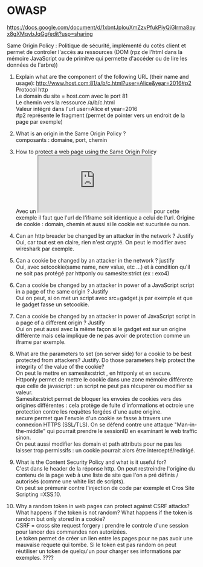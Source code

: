 # OWASP

https://docs.google.com/document/d/1xbntJplouXmZzvPfukPiyQiGIrma8pyx8gXMqvbJqGg/edit?usp=sharing

Same Origin Policy : Politique de sécurité, implémenté du cotès client et permet de controler l'accès au ressources (DOM (rpz de l'html dans la mémoire JavaScript ou de primitve qui permette d'accéder ou de lire les données de l'arbre))
  
  
1. Explain what are the component of the following URL (their name and usage): http://www.host.com:81/a/b/c.html?user=Alice&year=2016#p2  
Protocol http  
Le domain du site = host.com avec le port 81  
Le chemin vers la ressource /a/b/c.html  
Valeur intégré dans l'url user=Alice et year=2016  
#p2 représente le fragment (permet de pointer vers un endroit de la page par exemple)  
  
2. What is an origin in the Same Origin Policy ?  
composants : domaine, port, chemin
  
3. How to protect a web page using the Same Origin Policy  
Avec un <iframe src="http://a.com/a.html"> </iframe> pour cette exemple il faut que l'url de l'iframe soit identique a celui de l'url. 
Origine de cookie : domain, chemin et aussi si le cookie est sucurisée ou non.
  
4. Can an http breader be changed by an attacker in the network ? Justify  
Oui, car tout est en claire, rien n'est crypté. On peut le modifier avec wireshark par exemple.

5. Can a cookie be changed by an attacker in the network ? justify  
Oui, avec setcookie(same name, new value, etc ...) et à condition qu'il ne soit pas protégé par httponly ou samesite:strict (ex : exo4)  

6. Can a cookie be changed by an attacker in power of a JavaScript script in a page of the same origin ? Justify  
Oui on peut, si on met un script avec src=gadget.js par exemple et que le gadget fasse un setcookie.  

7. Can a cookie be changed by an attacker in power of JavaScript script in a page of a different origin ? Justify  
Oui on peut aussi avec la même façon si le gadget est sur un origine différente mais cela implique de ne pas avoir de protection comme un iframe par exemple.  

8. What are the parameters to set (on server side) for a cookie to be best protected from attackers? Justify. Do those parameters help protect the integrity of the value of the cookie?  
 On peut le mettre en samesite:strict , en httponly et en secure.  
Httponly permet de mettre le cookie dans une zone mémoire différente que celle de javascript : un script ne peut pas récuperer ou modifier sa valeur.  
Samesite:strict permet de bloquer les envoies de cookies vers des origines différentes : cela protège de fuite d'informations et octroie une protection contre les requêtes forgées d'une autre origine.  
secure permet que l'envoie d'un cookie se fasse à travers une connexion HTTPS (SSL/TLS). On se défend contre une attaque "Man-in-the-middle" qui pourrait prendre le sessionID en examinant le web traffic sinon.  
On peut aussi modifier les domain et path attributs pour ne pas les laisser trop permissifs : un cookie pourrait alors être intercepté/redirigé.   
9. What is the Content Security Policy and what is it useful for?    
C'est dans le header de la réponse http. On peut restreindre l'origine du contenu de la page web à une liste de site que l'on a pré définis / autorisés (comme une white list de scripts).  
On peut se prémunir contre l'injection de code par exemple et Cros Site Scripting =XSS.10.  
  
10. Why a random token in web pages can protect against CSRF attacks? What happens if the token is not random? What happens if the token is random but only stored in a cookie?  
CSRF = cross site request forgery : prendre le controle d'une session pour lancer des commandes non autorizées.  
Le token permet de créer un lien entre les pages pour ne pas avoir une mauvaise requete qui tombe.
Si le token est pas random on peut réutiliser un token de quelqu'un pour charger ses informations par exemples.
????
